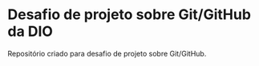 # Desafio de projeto sobre Git/GitHub da DIO  
Repositório criado para desafio de projeto sobre Git/GitHub.
